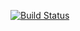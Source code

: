[![Build Status](https://app.travis-ci.com/ErickGames/proyectoWeather.svg?branch=main)](https://app.travis-ci.com/ErickGames/proyectoWeather)